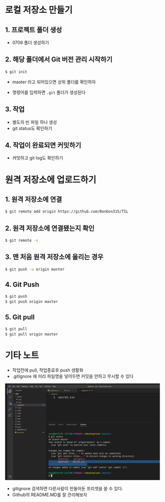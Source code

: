 # 로컬 저장소 만들기

## 1. 프로젝트 폴더 생성

* 0706 폴더 생성하기



## 2. 해당 폴더에서 Git 버전 관리 시작하기

```bash
$ git init
```

* master 라고 되어있으면 상위 폴더를 확인하자

* 명령어를 입력하면 ``.git`` 폴더가 생성된다

  

## 3. 작업

* 별도의 빈 파일 하나 생성
* git status도 확인하기



## 4. 작업이 완료되면 커밋하기

* 커밋하고 git log도 확인하기





# 원격 저장소에 업로드하기

## 1. 원격 저장소에 연결

```bash
$ git remote add origin https://github.com/Bonbon315/TIL
```



## 2. 원격 저장소에 연결됐는지 확인

```bash
$ git remote -v
```



## 3. 맨 처음 원격 저장소에 올리는 경우

```bash
$ git push -u origin master
```



## 4. Git Push

```bash
$ git push
$ git push origin master
```



## 5. Git pull

```bash
$ git pull
$ git pull origin master
```





# 기타 노트

* 작업전에 pull, 작업종료후 push 생활화
* .gitignore 에 미리 파일명을 넣어두면 커밋을 안하고 무시할 수 있다

![image-20220706153808796](2022_07_06_Repository.assets/image-20220706153808796.png)

* gitignore 검색하면 다른사람이 만들어둔 프리셋을 쓸 수 있다.
* Github의 README.MD를 잘 관리해보자